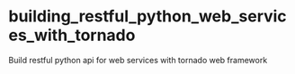 # building_restful_python_web_services_with_tornado

Build restful python api for web services with tornado web framework
